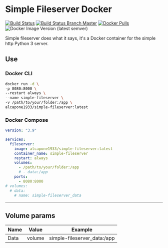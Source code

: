 # Simple Fileserver Docker
[![Build Status](https://shields.cosanostra-cloud.de/drone/build/alcapone1933/docker-simple-fileserver?logo=drone&server=https%3A%2F%2Fdrone.docker-for-life.de)](https://drone.docker-for-life.de/alcapone1933/docker-simple-fileserver)
[![Build Status Branch Master](https://shields.cosanostra-cloud.de/drone/build/alcapone1933/docker-simple-fileserver/master?logo=drone&label=build%20%5Bbranch%20master%5D&server=https%3A%2F%2Fdrone.docker-for-life.de)](https://drone.docker-for-life.de/alcapone1933/docker-simple-fileserver/branches)
[![Docker Pulls](https://shields.cosanostra-cloud.de/docker/pulls/alcapone1933/simple-fileserver?logo=docker&logoColor=blue)](https://hub.docker.com/r/alcapone1933/simple-fileserver/tags)
![Docker Image Version (latest semver)](https://shields.cosanostra-cloud.de/docker/v/alcapone1933/simple-fileserver?sort=semver&logo=docker&logoColor=blue&label=dockerhub%20version)

Simple fileserver does what it says, it's a Docker container for the simple http Python 3 server.


##  Use

### Docker CLI

```bash
docker run -d \
-p 8080:8000 \
--restart always \
--name simple-fileserver \
-v /path/to/your/folder:/app \
alcapone1933/simple-fileserver:latest
```

### Docker Compose
```yaml
version: "3.9"

services:
  fileserver:
    image: alcapone1933/simple-fileserver:latest
    container_name: simple-fileserver
    restart: always
    volumes:
      - /path/to/your/folder:/app
      # - data:/app
    ports:
      - 8080:8000      
# volumes:
  # data:
    # name: simple-fileserver_data
```

* * *

## Volume params

| Name       | Value       | Example                      |
|------------|-------------|------------------------------|
|  Data      | volume      | simple-fileserver_data:/app  |
